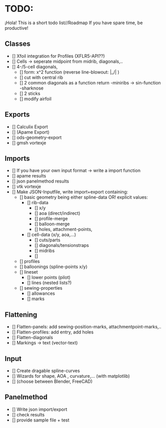 TODO:
==========

¡Hola!
This is a short todo list//Roadmap
If you have spare time, be productive!


Classes
-------

- [] Xfoil integration for Profiles (XFLR5-API??)
- [] Cells -> seperate midpoint from midrib, diagonals,..
- [] 4-/5-cell diagonals,
    - [] form: x^2 function (reverse line-blowout: |\_/| )
    - [] cut with central rib
    - [] 2 common diagonals as a function return
-miniribs -> sin-function
-sharknose
    - [] 2 sticks
    - [] modify airfoil


Exports
-------

- [] Calculix Export
- [] (Apame Export)
- [] ods-geometry-export
- [] gmsh vortexje

Imports
-------

- [] If you have your own input format -> write a import function
- [] apame results
- [] json panelmethod results
- [] vtk vortexje
- [] Make JSON-Inputfile, write import+export containing:
    - [] basic geometry being either spline-data OR! explicit values:
        - [] rib-data
            - [] x/y
            - [] aoa (direct/indirect)
            - [] profile-merge
            - [] balloon-merge
            - [] holes, attachment-points, 
        - [] cell-data (x/y, aoa,...)
            - [] cuts/parts
            - [] diagonals/tensionstraps
            - [] midribs
            - [] 
    - [] profiles
    - [] balloonings (spline-points x/y)
    - [] lineset
        - [] lower points (pilot)
        - [] lines (nested lists?)
    - [] sewing-properties
        - [] allowances
        - [] marks


Flattening
----------

- [] Flatten-panels: add sewing-position-marks, attachmentpoint-marks,..
- [] Flatten-profiles: add entry, add holes
- [] Flatten-diagonals
- [] Markings -> text (vector-text)

Input
-----

- [] Create dragable spline-curves
- [] Wizards for shape, AOA , curvature,... (with matplotlib)
- [] (choose between Blender, FreeCAD)

Panelmethod
-----------

- [] Write json import/export
- [] check results
- [] provide sample file + test
